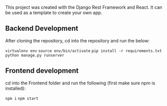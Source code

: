 This project was created with the Django Rest Framework and React. It can be used as a template to create your own app.

## Backend Development

After cloning the repository,  cd into the repository and run the below:

`virtualenv env`
`source env/bin/activate`
`pip install -r requirements.txt`
`python manage.py runserver`

## Frontend development

cd into the Frontend folder and run the following (first make sure npm is installed):

`npm i`
`npm start`
